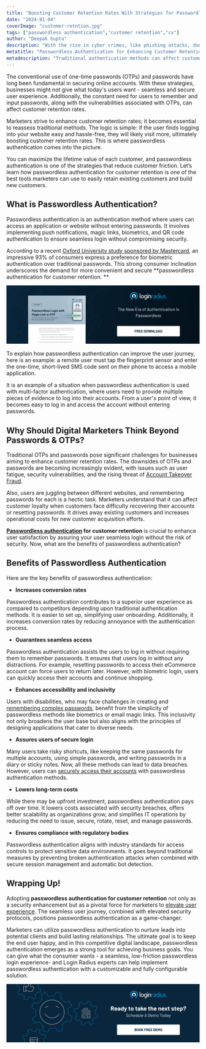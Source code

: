 ```yaml
---
title: "Boosting Customеr Rеtеntion Ratеs With Stratеgiеs for Passwordlеss Authеntication"
date: "2024-01-04"
coverImage: "customer-retntion.jpg"
tags: ["passwordless authentication","customer retention","cx"]
author: "Deepak Gupta"
description: "With the rise in cyber crimes, like phishing attacks, due to weak passwords and password reuse, passwordless authentication is the new way businesses can improve customer retention by providing a sense of security to users."
metatitle: "Passwordless Authentication for Enhancing Customer Retention"
metadescription: "Traditional authentication methods can affect customer retention rates. But, as a marketer, you can ensure growth with passwordless authentication! Read more."
---
```

The conventional use of one-time passwords (OTPs) and passwords have long been fundamental in securing online accounts. With these strategies, businesses might not give what today's users want - seamless and secure user experience. Additionally, the constant need for users to remember and input passwords, along with the vulnerabilities associated with OTPs, can affect customer retention rates.

Marketers strive to enhance customer retention rates; it becomes essential to reassess traditional methods. The logic is simple: if the user finds logging into your website easy and hassle-free, they will likely visit more, ultimately boosting customer retention rates. This is where passwordless authentication comes into the picture.

You can maximize the lifetime value of each customer, and passwordless authentication is one of the strategies that reduce customer friction. Let’s learn how passwordless authentication for customer retention is one of the best tools marketers can use to easily retain existing customers and build new customers.

## What is Passwordless Authentication?

Passwordless authentication is an authentication method where users can access an application or website without entering passwords. It involves implementing push notifications, magic links, biometrics, and QR code authentication to ensure seamless login without compromising security.  

According to a recent [Oxford University study sponsored by Mastercard](https://www.cio.com/article/350323/seven-signs-that-your-consumers-are-ready-for-passwordless-authentication.html), an impressive 93% of consumers express a preference for biometric authentication over traditional passwords. This strong consumer inclination underscores the demand for more convenient and secure **passwordless authentication for customer retention. **

[![DS-passwordless-login-magic-links](DS-passwordless-login-magic-links.png)](https://www.loginradius.com/resource/passwordless-login-magic-link-otp-datasheet)

To explain how passwordless authentication can improve the user journey, here is an example: a remote user must tap the fingerprint sensor and enter the one-time, short-lived SMS code sent on their phone to access a mobile application. 

It is an example of a situation when passwordless authentication is used with multi-factor authentication, where users need to provide multiple pieces of evidence to log into their accounts. From a user's point of view, it becomes easy to log in and access the account without entering passwords. 

## Why Should Digital Marketers Think Beyond Passwords & OTPs? 

Traditional OTPs and passwords pose significant challenges for businesses aiming to enhance customer retention rates. The downsides of OTPs and passwords are becoming increasingly evident, with issues such as user fatigue, security vulnerabilities, and the rising threat of [Account Takeover Fraud](https://www.loginradius.com/blog/identity/corporate-account-takeover-attacks/). 

Also, users are juggling between different websites, and remembering passwords for each is a hectic task. Marketers understand that it can affect customer loyalty when customers face difficulty recovering their accounts or resetting passwords. It drives away existing customers and increases operational costs for new customer acquisition efforts. 

**[Passwordless authentication](https://www.loginradius.com/passwordless-login/) for customer retention** is crucial to enhance user satisfaction by assuring your user seamless login without the risk of security. Now, what are the benefits of passwordless authentication? 

## Benefits of Passwordless Authentication

Here are the key benefits of passwordless authentication:

* **Increases conversion rates**

Passwordless authentication contributes to a superior user experience as compared to competitors depending upon traditional authentication methods. It is easier to set up, simplifying user onboarding. Additionally, it increases conversion rates by reducing annoyance with the authentication process. 

* **Guarantees seamless access**

Passwordless authentication assists the users to log in without requiring them to remember passwords. It ensures that users log in without any distractions. For example, resetting passwords to access their eCommerce account can force users to return later. However, with biometric login, users can quickly access their accounts and continue shopping.  

* **Enhances accessibility and inclusivity**

Users with disabilities, who may face challenges in creating and [remembering complex passwords](https://www.loginradius.com/resource/passwords-are-dead/), benefit from the simplicity of passwordless methods like biometrics or email magic links. This inclusivity not only broadens the user base but also aligns with the principles of designing applications that cater to diverse needs.

* **Assures users of secure login**

Many users take risky shortcuts, like keeping the same passwords for multiple accounts, using simple passwords, and writing passwords in a diary or sticky notes. Now, all these methods can lead to data breaches. However, users can [securely access their accounts](https://www.loginradius.com/account-data-security/) with passwordless authentication methods.  

* **Lowers long-term costs**

While there may be upfront investment, passwordless authentication pays off over time. It lowers costs associated with security breaches, offers better scalability as organizations grow, and simplifies IT operations by reducing the need to issue, secure, rotate, reset, and manage passwords. 

* **Ensures compliance with regulatory bodies**

Passwordless authentication aligns with industry standards for access controls to protect sensitive data environments. It goes beyond traditional measures by preventing broken authentication attacks when combined with secure session management and automatic bot detection. 

## Wrapping Up!

Adopting **passwordless authentication for customer retention** not only as a security enhancement but as a pivotal force for marketers to [elevate user experience](https://www.loginradius.com/customer-experience-solutions/). The seamless user journey, combined with elevated security protocols, positions passwordless authentication as a game-changer. 

Marketers can utilize passwordless authentication to nurture leads into potential clients and build lasting relationships. The ultimate goal is to keep the end user happy, and in this competitive digital landscape, passwordless authentication emerges as a strong tool for achieving business goals. You can give what the consumer wants - a seamless, low-friction passwordless login experience- and Login Radius experts can help implement passwordless authentication with a customizable and fully configurable solution.  

[![book-a-demo-loginradius](../../assets/book-a-demo-loginradius.png)](https://www.loginradius.com/book-a-demo/)